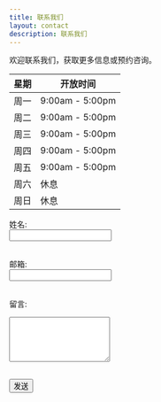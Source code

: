 ```yaml
---
title: 联系我们
layout: contact
description: 联系我们
---
```


欢迎联系我们，获取更多信息或预约咨询。

| 星期      | 开放时间         |
| --------- | ---------------- |
| 周一      | 9:00am - 5:00pm  |
| 周二      | 9:00am - 5:00pm  |
| 周三      | 9:00am - 5:00pm  |
| 周四      | 9:00am - 5:00pm  |
| 周五      | 9:00am - 5:00pm  |
| 周六      | 休息             |
| 周日      | 休息             |

<!-- 如需自定义表单 HTML，可根据需要修改并放置在合适位置 -->
<form action="https://formspree.io/f/xqaqvzwl" method="POST">
  <label for="name">姓名:</label><br>
  <input type="text" id="name" name="name" required><br><br>

  <label for="email">邮箱:</label><br>
  <input type="email" id="email" name="_replyto" required><br><br>

  <label for="message">留言:</label><br>
  <textarea id="message" name="message" rows="5" required></textarea><br><br>

  <button type="submit">发送</button>
</form>
